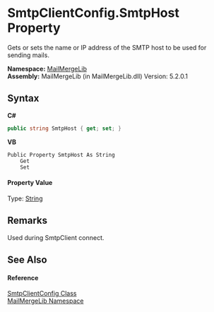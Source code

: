 # SmtpClientConfig.SmtpHost Property 
 

Gets or sets the name or IP address of the SMTP host to be used for sending mails.

**Namespace:**&nbsp;<a href="31c6ebbe-d683-7561-7308-5a5ee1f76bf5">MailMergeLib</a><br />**Assembly:**&nbsp;MailMergeLib (in MailMergeLib.dll) Version: 5.2.0.1

## Syntax

**C#**<br />
``` C#
public string SmtpHost { get; set; }
```

**VB**<br />
``` VB
Public Property SmtpHost As String
	Get
	Set
```


#### Property Value
Type: <a href="http://msdn2.microsoft.com/en-us/library/s1wwdcbf" target="_blank">String</a>

## Remarks
Used during SmtpClient connect.

## See Also


#### Reference
<a href="de5f993a-a891-84f4-006c-23e52c27ab88">SmtpClientConfig Class</a><br /><a href="31c6ebbe-d683-7561-7308-5a5ee1f76bf5">MailMergeLib Namespace</a><br />